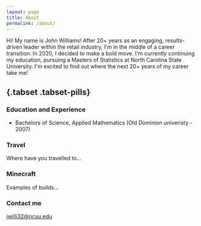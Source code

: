 ```yaml
---
layout: page
title: About
permalink: /about/
---
```


Hi!  My name is John Williams!  After 20+ years as an engaging, results-driven leader within the retail industry, I'm in the middle of a career transition.  In 2020, I decided to make a bold move.  I'm currently continuing my education, pursuing a Masters of Statistics at North Carolina State University.  I'm excited to find out where the next 20+ years of my career take me!

## {.tabset .tabset-pills}

### Education and Experience

* Bachelors of Science, Applied Mathematics (Old Dominion univeristy - 2007)

### Travel

Where have you travelled to...

### Minecraft

Examples of builds...

### Contact me

[jwilli32@ncsu.edu](mailto:jwilli32@ncsu.edu)

